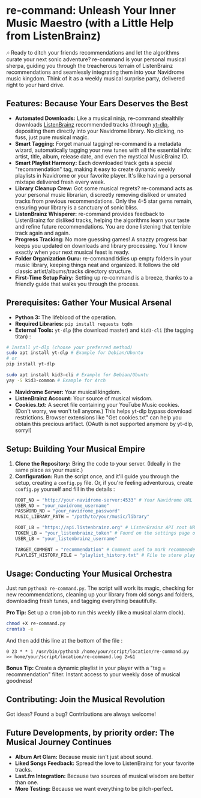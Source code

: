 # re-command: Unleash Your Inner Music Maestro (with a Little Help from ListenBrainz)

🎶 Ready to ditch your friends recommendations and let the algorithms curate your next sonic adventure?  re-command is your personal musical sherpa, guiding you through the treacherous terrain of ListenBrainz recommendations and seamlessly integrating them into your Navidrome music kingdom.  Think of it as a weekly musical surprise party, delivered right to your hard drive.

## Features: Because Your Ears Deserves the Best

* **Automated Downloads:**  Like a musical ninja, re-command stealthily downloads [ListenBrainz](https://github.com/metabrainz/listenbrainz-server) recommended tracks (through [yt-dlp](https://github.com/yt-dlp/yt-dlp), depositing them directly into your Navidrome library. No clicking, no fuss, just pure musical magic.
* **Smart Tagging:**  Forget manual tagging! re-command is a metadata wizard, automatically tagging your new tunes with all the essential info: artist, title, album, release date, and even the mystical MusicBrainz ID.
* **Smart Playlist Harmony:**  Each downloaded track gets a special "recommendation" tag, making it easy to create dynamic weekly playlists in Navidrome or your favorite player.  It's like having a personal mixtape delivered fresh every week.
* **Library Cleanup Crew:**  Got some musical regrets?  re-command acts as your personal music librarian, discreetly removing disliked or unrated tracks from previous recommendations.  Only the 4-5 star gems remain, ensuring your library is a sanctuary of sonic bliss.
* **ListenBrainz Whisperer:**  re-command provides feedback to ListenBrainz for disliked tracks, helping the algorithms learn your taste and refine future recommendations. You are done listening that terrible track again and again.
* **Progress Tracking:**  No more guessing games!  A snazzy progress bar keeps you updated on downloads and library processing.  You'll know exactly when your next musical feast is ready.
* **Folder Organization Guru:**  re-command tidies up empty folders in your music library, keeping things neat and organized.  It follows the old classic artist/albums/tracks directory structure.
* **First-Time Setup Fairy:**  Setting up re-command is a breeze, thanks to a friendly guide that walks you through the process.

## Prerequisites: Gather Your Musical Arsenal

* **Python 3:** The lifeblood of the operation.
* **Required Libraries:** `pip install requests tqdm`
* **External Tools:** `yt-dlp` (the download master) and `kid3-cli` (the tagging titan) :
```bash
# Install yt-dlp (choose your preferred method)
sudo apt install yt-dlp # Example for Debian/Ubuntu
# or
pip install yt-dlp

sudo apt install kid3-cli # Example for Debian/Ubuntu
yay -S kid3-common # Example for Arch
```
* **Navidrome Server:** Your musical kingdom.
* **ListenBrainz Account:** Your source of musical wisdom.
* **Cookies.txt:** A secret file containing your YouTube Music cookies.  (Don't worry, we won't tell anyone.)  This helps yt-dlp bypass download restrictions. Browser extensions like "Get cookies.txt" can help you obtain this precious artifact.  (OAuth is not supported anymore by yt-dlp, sorry!)

## Setup: Building Your Musical Empire

1. **Clone the Repository:** Bring the code to your server.  (Ideally in the same place as your music.)
2. **Configuration:** Run the script once, and it'll guide you through the setup, creating a `config.py` file. Or, if you're feeling adventurous, create `config.py` yourself and fill in the details :
     ```python
    ROOT_ND = "http://your-navidrome-server:4533" # Your Navidrome URL
    USER_ND = "your_navidrome_username"
    PASSWORD_ND = "your_navidrome_password"
    MUSIC_LIBRARY_PATH = "/path/to/your/music/library"

    ROOT_LB = "https://api.listenbrainz.org" # ListenBrainz API root URL (constant)
    TOKEN_LB = "your_listenbrainz_token" # Found on the settings page of your ListenBrainz account
    USER_LB = "your_listenbrainz_username"

    TARGET_COMMENT = "recommendation" # Comment used to mark recommended songs
    PLAYLIST_HISTORY_FILE = "playlist_history.txt" # File to store playlist history, avoiding downloading stuff when the playlist is not updated.
    ```

## Usage: Conducting Your Musical Orchestra

Just run `python3 re-command.py`.  The script will work its magic, checking for new recommendations, cleaning up your library from old songs and folders, downloading fresh tunes, and tagging everything beautifully.

**Pro Tip:** Set up a cron job to run this weekly (like a musical alarm clock).

```bash
chmod +X re-command.py
crontab -e
```
And then add this line at the bottom of the file :
```
0 23 * * 1 /usr/bin/python3 /home/your/script/location/re-command.py >> home/your/script/location/re-command.log 2>&1
```

**Bonus Tip:** Create a dynamic playlist in your player with a "tag = recommendation" filter. Instant access to your weekly dose of musical goodness!

## Contributing: Join the Musical Revolution

Got ideas?  Found a bug?  Contributions are always welcome!

## Future Developments, by priority order: The Musical Journey Continues

* **Album Art Glam:**  Because music isn't just about sound.
* **Liked Songs Feedback:**  Spread the love to ListenBrainz for your favorite tracks.
* **Last.fm Integration:**  Because two sources of musical wisdom are better than one.
* **More Testing:**  Because we want everything to be pitch-perfect.
